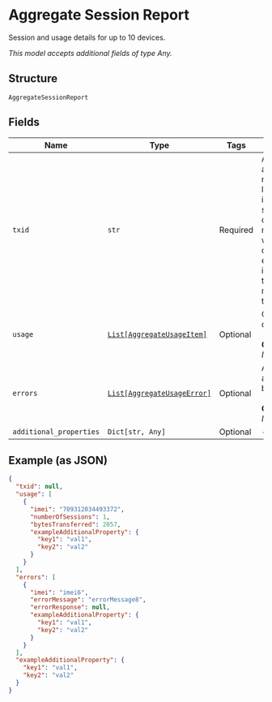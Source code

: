 
# Aggregate Session Report

Session and usage details for up to 10 devices.

*This model accepts additional fields of type Any.*

## Structure

`AggregateSessionReport`

## Fields

| Name | Type | Tags | Description |
|  --- | --- | --- | --- |
| `txid` | `str` | Required | A unique string that associates the request with the location report information that is sent in asynchronous callback message.ThingSpace will send a separate callback message for each device that was in the request. All of the callback messages will have the same txid. |
| `usage` | [`List[AggregateUsageItem]`](../../doc/models/aggregate-usage-item.md) | Optional | Contains usage per device.<br><br>**Constraints**: *Unique Items Required* |
| `errors` | [`List[AggregateUsageError]`](../../doc/models/aggregate-usage-error.md) | Optional | An object containing any errors reported by the device.<br><br>**Constraints**: *Unique Items Required* |
| `additional_properties` | `Dict[str, Any]` | Optional | - |

## Example (as JSON)

```json
{
  "txid": null,
  "usage": [
    {
      "imei": "709312034493372",
      "numberOfSessions": 1,
      "bytesTransferred": 2057,
      "exampleAdditionalProperty": {
        "key1": "val1",
        "key2": "val2"
      }
    }
  ],
  "errors": [
    {
      "imei": "imei6",
      "errorMessage": "errorMessage8",
      "errorResponse": null,
      "exampleAdditionalProperty": {
        "key1": "val1",
        "key2": "val2"
      }
    }
  ],
  "exampleAdditionalProperty": {
    "key1": "val1",
    "key2": "val2"
  }
}
```

